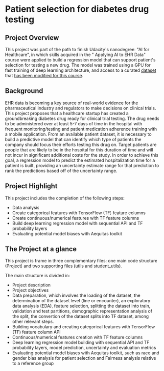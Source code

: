 # Patient selection for diabetes drug testing

## Project Overview
This project was part of the path to finish Udacity´s nanodegree: "AI for Healthcare", in which skills acquired in the " Applying AI to EHR Data" course were applied to build a regression model that can support patient's selection for testing a new drug. 
The model was trained using a GPU for fast training of deep learning architecture, and access to a curated [dataset](https://archive.ics.uci.edu/ml/datasets/Diabetes+130-US+hospitals+for+years+1999-2008) that [has been modified for this course](https://github.com/udacity/nd320-c1-emr-data-starter/tree/master/project/data_schema_references). 


## Background
EHR data is becoming a key source of real-world evidence for the pharmaceutical industry and regulators to make decisions on clinical trials. 
This project proposes that a healthcare startup has created a groundbreaking diabetes drug ready for clinical trial testing. The drug needs to be administered over at least 5-7 days of time in the hospital with frequent monitoring/testing and patient medication adherence training with a mobile application. From an available patient dataset, it is necessary to build a predictive model that can identify which type of patients the company should focus their efforts testing this drug on. Target patients are people that are likely to be in the hospital for this duration of time and will not incur in significant additional costs for the study.
In order to achieve this goal, a regression model to predict the estimated hospitalization time for a patient is built, providing an uncertainty estimate range for that prediction to rank the predictions based off of the uncertainty range.

## Project Highlight
This project includes the completion of the following steps:

* Data analysis
* Create categorical features with TensorFlow (TF) feature columns
* Create continuous/numerical features with TF feature columns
* Build deep learning regression model with sequential API and TF probability layers
* Evaluating potential model biases with Aequitas toolkit

## The Project at a glance
This project is frame in three complementary files: one main code structure (Project) and two supporting files (utils and student_utils). 

The main structure is divided in: 
* Project description 
* Project objectives
* Data preparation, which involves the loading of the dataset, the determination of the dataset level (line or encounter), an exploratory data analysis (EDA), feature selection, splitting the dataset into train, validation and test partitions, demographic representation analysis of the split, the convertion of the dataset splits into TF dataset, among other relevant steps.
* Building vocabulary and creating categorical features with TensorFlow (TF) feature column API
* Continuous/numerical features creation with TF feature columns
* Deep learning regression model building with sequential API and TF probability layers, model prediction, uncertainty and evaluation metrics
* Evaluating potential model biases with Aequitas toolkit, such as race and gender bias analysis for patient selection and Fairness analysis relative to a reference group 
